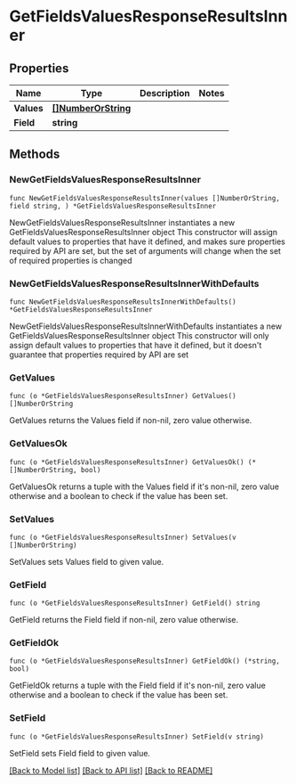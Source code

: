 # GetFieldsValuesResponseResultsInner

## Properties

Name | Type | Description | Notes
------------ | ------------- | ------------- | -------------
**Values** | [**[]NumberOrString**](NumberOrString.md) |  | 
**Field** | **string** |  | 

## Methods

### NewGetFieldsValuesResponseResultsInner

`func NewGetFieldsValuesResponseResultsInner(values []NumberOrString, field string, ) *GetFieldsValuesResponseResultsInner`

NewGetFieldsValuesResponseResultsInner instantiates a new GetFieldsValuesResponseResultsInner object
This constructor will assign default values to properties that have it defined,
and makes sure properties required by API are set, but the set of arguments
will change when the set of required properties is changed

### NewGetFieldsValuesResponseResultsInnerWithDefaults

`func NewGetFieldsValuesResponseResultsInnerWithDefaults() *GetFieldsValuesResponseResultsInner`

NewGetFieldsValuesResponseResultsInnerWithDefaults instantiates a new GetFieldsValuesResponseResultsInner object
This constructor will only assign default values to properties that have it defined,
but it doesn't guarantee that properties required by API are set

### GetValues

`func (o *GetFieldsValuesResponseResultsInner) GetValues() []NumberOrString`

GetValues returns the Values field if non-nil, zero value otherwise.

### GetValuesOk

`func (o *GetFieldsValuesResponseResultsInner) GetValuesOk() (*[]NumberOrString, bool)`

GetValuesOk returns a tuple with the Values field if it's non-nil, zero value otherwise
and a boolean to check if the value has been set.

### SetValues

`func (o *GetFieldsValuesResponseResultsInner) SetValues(v []NumberOrString)`

SetValues sets Values field to given value.


### GetField

`func (o *GetFieldsValuesResponseResultsInner) GetField() string`

GetField returns the Field field if non-nil, zero value otherwise.

### GetFieldOk

`func (o *GetFieldsValuesResponseResultsInner) GetFieldOk() (*string, bool)`

GetFieldOk returns a tuple with the Field field if it's non-nil, zero value otherwise
and a boolean to check if the value has been set.

### SetField

`func (o *GetFieldsValuesResponseResultsInner) SetField(v string)`

SetField sets Field field to given value.



[[Back to Model list]](../README.md#documentation-for-models) [[Back to API list]](../README.md#documentation-for-api-endpoints) [[Back to README]](../README.md)


